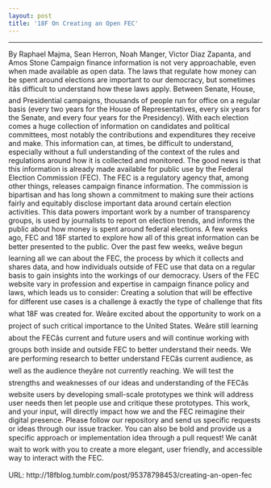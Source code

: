 ```yaml
---
layout: post
title: '18F On Creating an Open FEC'
---
```

<hr />By Raphael Majma, Sean Herron, Noah Manger, Victor Diaz Zapanta, and Amos Stone  
Campaign finance information is not very approachable, even when made available as open data. The laws that regulate how money can be spent around elections are important to our democracy, but sometimes itâs difficult to understand how these laws apply. Between Senate, House, and Presidential campaigns, thousands of people run for office on a regular basis (every two years for the House of Representatives, every six years for the Senate, and every four years for the Presidency). With each election comes a huge collection of information on candidates and political committees, most notably the contributions and expenditures they receive and make. This information can, at times, be difficult to understand, especially without a full understanding of the context of the rules and regulations around how it is collected and monitored.  
The good news is that this information is already made available for public use by the Federal Election Commission (FEC). The FEC is a regulatory agency that, among other things, releases campaign finance information. The commission is bipartisan and has long shown a commitment to making sure their actions fairly and equitably disclose important data around certain election activities.  This data powers important work by a number of transparency groups, is used by journalists to report on election trends, and informs the public about how money is spent around federal elections.  
A few weeks ago, FEC and 18F started to explore how all of this great information can be better presented to the public. Over the past few weeks, weâve begun learning all we can about the FEC, the process by which it collects and shares data, and how individuals outside of FEC use that data on a regular basis to gain insights into the workings of our democracy.  
Users of the FEC website vary in profession and expertise in campaign finance policy and laws, which leads us to consider:  
Creating a solution that will be effective for different use cases is a challenge â exactly the type of challenge that fits what 18F was created for. Weâre excited about the opportunity to work on a project of such critical importance to the United States.  
Weâre still learning about the FECâs current and future users and will continue working with groups both inside and outside FEC to better understand their needs. We are performing research to better understand FECâs current audience, as well as the audience theyâre not currently reaching. We will test the strengths and weaknesses of our ideas and understanding of the FECâs website users by developing small-scale prototypes we think will address user needs then let people use and critique these prototypes.  
This work, and your input, will directly impact how we and the FEC reimagine their digital presence. Please follow our repository and send us specific requests or ideas through our issue tracker. You can also be bold and provide us a specific approach or implementation idea through a pull request! We canât wait to work with you to create a more elegant, user friendly, and accessible way to interact with the FEC.<br /><br />URL: http://18fblog.tumblr.com/post/95378798453/creating-an-open-fec<br />